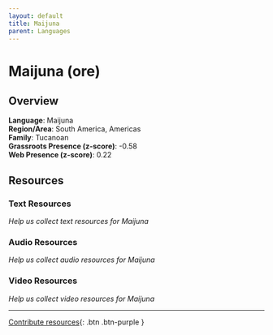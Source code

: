 ```yaml
---
layout: default
title: Maijuna
parent: Languages
---
```


# Maijuna (ore)

## Overview

**Language**: Maijuna  
**Region/Area**: South America, Americas  
**Family**: Tucanoan  
**Grassroots Presence (z-score)**: -0.58  
**Web Presence (z-score)**: 0.22  

## Resources

### Text Resources
*Help us collect text resources for Maijuna*

### Audio Resources
*Help us collect audio resources for Maijuna*

### Video Resources
*Help us collect video resources for Maijuna*

---

[Contribute resources](https://forms.office.com/e/1SfLJx3u1r){: .btn .btn-purple }
